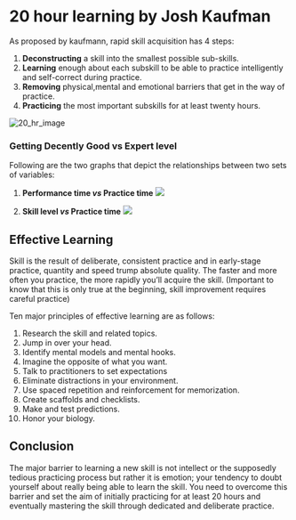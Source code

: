 # 20 hour learning by Josh Kaufman

As proposed by kaufmann, rapid skill acquisition has 4 steps:  
1. **Deconstructing** a skill into the smallest possible sub-skills.
2. **Learning** enough about each subskill to be able to practice intelligently and self-correct during practice.
3. **Removing** physical,mental and emotional barriers that get in the way of practice. 
4. **Practicing** the most important subskills for at least twenty hours.

![20_hr_image](https://pbs.twimg.com/media/DVQsOozXUAEIhOm.jpg)

### Getting Decently Good vs Expert level

Following are the two graphs that depict the relationships between two sets of variables:

1. **Performance time _vs_ Practice time**
![](https://miro.medium.com/max/457/1*JbzKhQxizVIYXGsjCZTOlQ.png)

2. **Skill level _vs_ Practice time**
![](https://miro.medium.com/max/430/1*Jp9t5PpHYEP_24Q5LR_zfg.png)

## Effective Learning

Skill is the result of deliberate, consistent practice and in early-stage practice, quantity and speed trump absolute quality. The faster and more often you practice, the more rapidly you’ll acquire the skill. (Important to know that this is only true at the beginning, skill improvement requires careful practice)

Ten major principles of effective learning are as follows:  
1. Research the skill and related topics.
2. Jump in over your head.
3. Identify mental models and mental hooks.
4. Imagine the opposite of what you want.
5. Talk to practitioners to set expectations
6. Eliminate distractions in your environment.
7. Use spaced repetition and reinforcement for memorization.
8. Create scaffolds and checklists.
9. Make and test predictions.
10. Honor your biology.

## Conclusion

The major barrier to learning a new skill is not intellect or the supposedly tedious practicing process but rather it is emotion; your tendency to doubt yourself about really being able to learn the skill. You need to overcome this barrier and set the aim of initially practicing for at least 20 hours and eventually mastering the skill through dedicated and deliberate practice.
